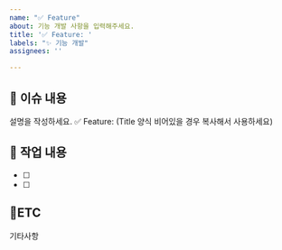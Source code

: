 ```yaml
---
name: "✅ Feature"
about: 기능 개발 사항을 입력해주세요.
title: '✅ Feature: '
labels: "✨ 기능 개발"
assignees: ''

---
```


## :bookmark_tabs: 이슈 내용
설명을 작성하세요.
✅ Feature:  (Title 양식 비어있을 경우 복사해서 사용하세요)

## :pencil:  작업 내용
- [ ]
- [ ]

## :round_pushpin:ETC
기타사항

